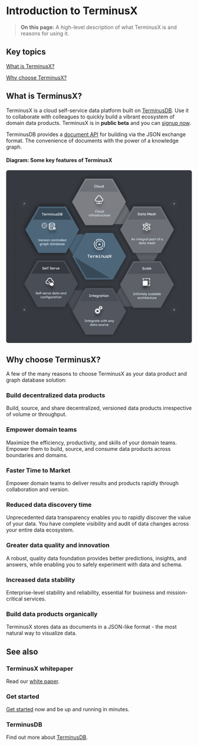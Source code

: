 # Introduction to TerminusX

> **On this page:** A high-level description of what TerminusX is and reasons for using it.

## Key topics

[What is TerminusX?](introduction.md#what-is-terminusx)

[Why choose TerminusX?](introduction.md#why-choose-terminusx)

## What is TerminusX?

TerminusX is a cloud self-service data platform built on [TerminusDB](../../terminusdb/overview/introduction.md). Use it to collaborate with colleagues to quickly build a vibrant ecosystem of domain data products. TerminusX is in **public beta** and you can [signup now](https://dashboard.terminusdb.com).

TerminusDB provides a [document API](../../../terminusx/overview/reference/reference-document-interface/) for building via the JSON exchange format. The convenience of documents with the power of a knowledge graph.

#### Diagram: Some key features of TerminusX

![](../../../img/diagrams/terminusx-what-is-it.png)

## Why choose TerminusX?

A few of the many reasons to choose TerminusX as your data product and graph database solution:

### Build decentralized data products

Build, source, and share decentralized, versioned data products irrespective of volume or throughput.

### Empower domain teams

Maximize the efficiency, productivity, and skills of your domain teams. Empower them to build, source, and consume data products across boundaries and domains.

### Faster Time to Market

Empower domain teams to deliver results and products rapidly through collaboration and version.

### Reduced data discovery time

Unprecedented data transparency enables you to rapidly discover the value of your data. You have complete visibility and audit of data changes across your entire data ecosystem.

### Greater data quality and innovation

A robust, quality data foundation provides better predictions, insights, and answers, while enabling you to safely experiment with data and schema.

### Increased data stability

Enterprise-level stability and reliability, essential for business and mission-critical services.

### Build data products organically

TerminusX stores data as documents in a JSON-like format - the most natural way to visualize data.

## See also

### TerminusX whitepaper

Read our [white paper](https://landing.terminusdb.com/terminusx-whitepaper).

### Get started

[Get started](introduction.md#get-started) now and be up and running in minutes.

### TerminusDB

Find out more about [TerminusDB](../../terminusdb/overview/introduction.md).

